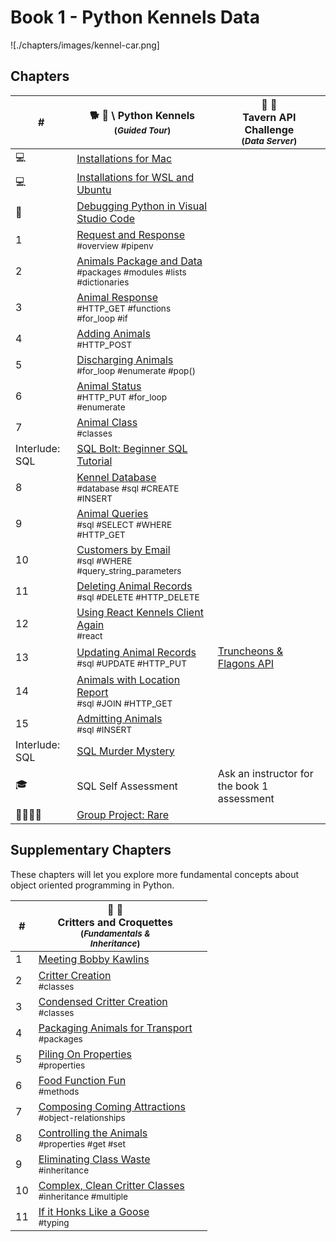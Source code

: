 # Book 1 - Python Kennels Data

![./chapters/images/kennel-car.png]

## Chapters

| # | 🐕 🐩 \ Python Kennels<br/><sub>(_Guided Tour_)</sub> | 🏏 🍺 <br/> Tavern API Challenge<br/><sub>(_Data Server_)</sub>
|--|--|---|
| 💻 | [Installations for Mac][1] | |
| 💻 | [Installations for WSL and Ubuntu][2] | |
| 🐞 | [Debugging Python in Visual Studio Code][3] | |
| 1 | [Request and Response][4] <br/> <sub style="font-size:0.85rem;">\#overview #pipenv</sub> | |
| 2 | [Animals Package and Data][5] <br/> <sub style="font-size:0.85rem;">\#packages #modules #lists #dictionaries</sub> | |
| 3 |  [Animal Response][6] <br/> <sub style="font-size:0.85rem;">\#HTTP\_GET #functions #for\_loop #if</sub> | |
| 4 | [Adding Animals][7] <br/> <sub style="font-size:0.85rem;">\#HTTP\_POST</sub> | |
| 5 | [Discharging Animals][8] <br/> <sub style="font-size:0.85rem;">\#for\_loop #enumerate #pop()</sub> | |
| 6 | [Animal Status][9] <br/> <sub style="font-size:0.85rem;">\#HTTP\_PUT #for\_loop #enumerate</sub> |  |
| 7 | [Animal Class][10] <br/> <sub style="font-size:0.85rem;">\#classes</sub> |  |
| Interlude: SQL | [SQL Bolt: Beginner SQL Tutorial][11] |  |
| 8 | [Kennel Database][12] <br/> <sub style="font-size:0.85rem;">\#database #sql #CREATE #INSERT</sub> |  |
| 9 | [Animal Queries][13] <br/> <sub style="font-size:0.85rem;">\#sql #SELECT #WHERE #HTTP\_GET</sub> |  |
| 10 | [Customers by Email][14] <br/> <sub style="font-size:0.85rem;">\#sql #WHERE #query\_string\_parameters</sub> |  |
| 11 | [Deleting Animal Records][15] <br/> <sub style="font-size:0.85rem;">\#sql #DELETE #HTTP\_DELETE</sub> |  |
| 12 | [Using React Kennels Client Again][16] <br/> <sub style="font-size:0.85rem;">\#react</sub> |  |
| 13 | [Updating Animal Records][17] <br/> <sub style="font-size:0.85rem;">\#sql #UPDATE #HTTP\_PUT</sub> | [Truncheons &amp; Flagons API][18] |
| 14 | [Animals with Location Report][19] <br/> <sub style="font-size:0.85rem;">\#sql #JOIN #HTTP\_GET</sub> |  |
| 15 | [Admitting Animals][20] <br/> <sub style="font-size:0.85rem;">\#sql #INSERT</sub> |  |
| Interlude: SQL | [SQL Murder Mystery][21] |  |
| 🎓 | SQL Self Assessment | Ask an instructor for the book 1 assessment |
| 👨‍👩‍👧‍👧 | [Group Project: Rare][22] | |

## Supplementary Chapters

These chapters will let you explore more fundamental concepts about object oriented programming in Python.

| # | 🐑 🦆 <br/> Critters and Croquettes <br/><sub>(_Fundamentals &amp; <br/> Inheritance_)</sub> |  |
|--|--|--|
| 1 | [Meeting Bobby Kawlins][23] <br/> <sub style="font-size:0.85rem;"></sub> |  |
| 2 | [Critter Creation][24] <br/> <sub style="font-size:0.85rem;">\#classes</sub> |  |
| 3 | [Condensed Critter Creation][25] <br/> <sub style="font-size:0.85rem;">\#classes</sub> |  |
| 4 | [Packaging Animals for Transport][26] <br/> <sub style="font-size:0.85rem;">\#packages</sub> |  |
| 5 | [Piling On Properties][27] <br/> <sub style="font-size:0.85rem;">\#properties</sub> |  |
| 6 | [Food Function Fun][28] <br/> <sub style="font-size:0.85rem;">\#methods</sub> |  |
| 7 | [Composing Coming Attractions][29] <br/> <sub style="font-size:0.85rem;">\#object-relationships</sub> |  |
| 8 | [Controlling the Animals][30] <br/> <sub style="font-size:0.85rem;">\#properties #get #set</sub> |  |
| 9 | [Eliminating Class Waste][31] <br/> <sub style="font-size:0.85rem;">\#inheritance</sub> |  |
| 10 | [Complex, Clean Critter Classes][32] <br/> <sub style="font-size:0.85rem;">\#inheritance #multiple</sub> |  |
| 11 | [If it Honks Like a Goose][33] <br/> <sub style="font-size:0.85rem;">\#typing</sub> |  |

[1]: ./chapters/mac_installs.md
[2]: ./chapters/windows_installs.md
[3]: ./chapters/DEBUGGING_PYTHON.md
[4]: ./chapters/PK_INTRO_SETUP.md
[5]: ./chapters/PK_PACKAGES_INTRO.md
[6]: ./chapters/PK_ANIMAL_RESOURCE.md
[7]: ./chapters/PK_CREATE_ANIMAL.md
[8]: ./chapters/PK_DELETE_ANIMAL.md
[9]: ./chapters/PK_UPDATE_ANIMAL.md
[10]: ./chapters/PK_CLASSES.md
[11]: https://sqlbolt.com/
[12]: ./chapters/PK_DATABASE_INTRO.md
[13]: ./chapters/PK_SQL_SELECT.md
[14]: ./chapters/PK_WHERE_QUERY_STRING_PARAMS.md
[15]: ./chapters/PK_SQL_DELETE.md
[16]: ./chapters/PK_REACT_CLIENT.md
[17]: ./chapters/PK_SQL_UPDATE.md
[18]: ./chapters/TF_SETUP.md
[19]: ./chapters/PK_SQL_JOINS.md
[20]: ./chapters/PK_POST_INSERT.md
[21]: https://mystery.knightlab.com/
[22]: ./chapters/RARE.md
[23]: ./chapters/CC_PROJECT_SETUP.md
[24]: ./chapters/CC_CLASSES.md
[25]: ./chapters/CC_CONSTRUCTORS.md
[26]: ./chapters/CC_PACKAGES.md
[27]: ./chapters/CC_CLASS_PROPERTIES.md
[28]: ./chapters/CC_METHODS.md
[29]: ./chapters/CC_COMPOSITION.md
[30]: ./chapters/CC_GETTER_SETTER.md
[31]: ./chapters/CC_INHERITANCE.md
[32]: ./chapters/CC_MULTIPLE_INHERITANCE.md
[33]: ./chapters/CC_DUCK_TYPING.md
